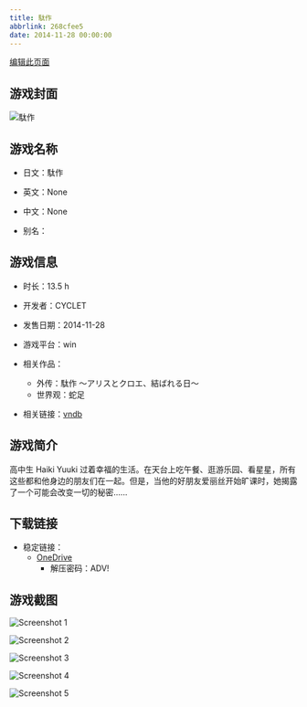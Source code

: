 ```yaml
---
title: 駄作
abbrlink: 268cfee5
date: 2014-11-28 00:00:00
---
```

[编辑此页面](https://github.com/ACG-3/ADV3-source/blob/main/source/_posts/games/%E9%A7%84%E4%BD%9C.md)

## 游戏封面

![駄作](https://pan.timero.xyz/onedrive/img_lib_001/%E9%A7%84%E4%BD%9C_cover.avif)


## 游戏名称

- 日文：駄作
- 英文：None
- 中文：None

- 别名：


## 游戏信息

- 时长：13.5 h
- 开发者：CYCLET
- 发售日期：2014-11-28
- 游戏平台：win
- 相关作品：
   - 外传：駄作 ～アリスとクロエ、結ばれる日～
   - 世界观：蛇足

- 相关链接：[vndb](https://vndb.org/v14922)


## 游戏简介

高中生 Haiki Yuuki 过着幸福的生活。在天台上吃午餐、逛游乐园、看星星，所有这些都和他身边的朋友们在一起。但是，当他的好朋友爱丽丝开始旷课时，她揭露了一个可能会改变一切的秘密......


## 下载链接

- 稳定链接：
    - [OneDrive](https://pan.timero.xyz/onedrive/adv_lib_001/%E9%A7%84%E4%BD%9C)
        - 解压密码：ADV!



## 游戏截图


![Screenshot 1](https://pan.timero.xyz/onedrive/img_lib_001/%E9%A7%84%E4%BD%9C_Screenshot_1.avif)

![Screenshot 2](https://pan.timero.xyz/onedrive/img_lib_001/%E9%A7%84%E4%BD%9C_Screenshot_2.avif)

![Screenshot 3](https://pan.timero.xyz/onedrive/img_lib_001/%E9%A7%84%E4%BD%9C_Screenshot_3.avif)

![Screenshot 4](https://pan.timero.xyz/onedrive/img_lib_001/%E9%A7%84%E4%BD%9C_Screenshot_4.avif)

![Screenshot 5](https://pan.timero.xyz/onedrive/img_lib_001/%E9%A7%84%E4%BD%9C_Screenshot_5.avif)

